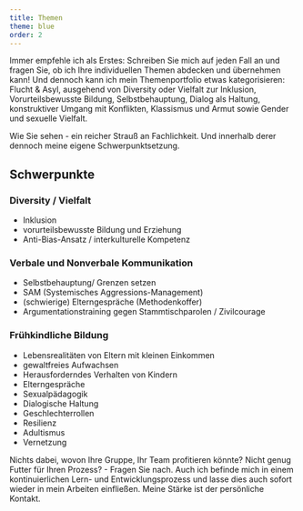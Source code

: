 ```yaml
---
title: Themen
theme: blue
order: 2
---
```

Immer empfehle ich als Erstes: Schreiben Sie mich auf jeden Fall an und fragen
Sie, ob ich Ihre individuellen Themen abdecken und übernehmen kann! Und dennoch
kann ich mein Themenportfolio etwas kategorisieren: Flucht & Asyl, ausgehend von
Diversity oder Vielfalt zur Inklusion, Vorurteilsbewusste Bildung,
Selbstbehauptung, Dialog als Haltung, konstruktiver Umgang mit Konflikten,
Klassismus und Armut sowie Gender und sexuelle Vielfalt.

Wie Sie sehen - ein reicher Strauß an Fachlichkeit. Und innerhalb derer dennoch
meine eigene Schwerpunktsetzung.

<!-- excerpt-end -->

## Schwerpunkte

### Diversity / Vielfalt

- Inklusion
- vorurteilsbewusste Bildung und Erziehung
- Anti-Bias-Ansatz / interkulturelle Kompetenz

### Verbale und Nonverbale Kommunikation

- Selbstbehauptung/ Grenzen setzen
- SAM (Systemisches Aggressions-Management)
- (schwierige) Elterngespräche (Methodenkoffer)
- Argumentationstraining gegen Stammtischparolen / Zivilcourage

### Frühkindliche Bildung

- Lebensrealitäten von Eltern mit kleinen Einkommen
- gewaltfreies Aufwachsen
- Herausforderndes Verhalten von Kindern
- Elterngespräche
- Sexualpädagogik
- Dialogische Haltung
- Geschlechterrollen
- Resilienz
- Adultismus
- Vernetzung

Nichts dabei, wovon Ihre Gruppe, Ihr Team profitieren könnte? Nicht genug Futter
für Ihren Prozess? - Fragen Sie nach. Auch ich befinde mich in einem
kontinuierlichen Lern- und Entwicklungsprozess und lasse dies auch sofort
wieder in mein Arbeiten einfließen. Meine Stärke ist der persönliche Kontakt.

